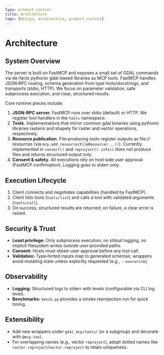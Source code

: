 ```yaml
---
type: product_context
title: Architecture
tags: [design, architecture, product_context]
---
```


# Architecture

## System Overview

The server is built on FastMCP and exposes a small set of GDAL commands via de-facto pythonic gdal-based libraries as MCP tools. FastMCP handles JSON‑RPC routing, schema generation from type hints/docstrings, and transports (stdio, HTTP). We focus on parameter validation, safe subprocess execution, and clear, structured results.

Core runtime pieces include:

1. **JSON‑RPC server.** FastMCP runs over stdio (default) or HTTP. We register tool handlers in the `tools` namespace.
2. **Tools.** Implementations that mirror common gdal binaries using pythonic libraries rasterio and shapely for raster and vector operations, respectively. 
3. **Resource publication.** File‑producing tools register outputs as file:// resources (via `mcp.add_resource(FileResource(...))`). Currently implemented in `convert()` and `reproject()`. `info()` does not produce files and returns structured output only.
4. **Consent & safety.** All executions rely on host‑side user approval (FastMCP confirmation). Logging goes to stderr only.

## Execution Lifecycle

1. Client connects and negotiates capabilities (handled by FastMCP).
2. Client lists tools (`tools/list`) and calls a tool with validated arguments (`tools/call`).
3. On success, structured results are returned; on failure, a clear error is raised.

## Security & Trust

- **Least privilege:** Only subprocess execution; no stdout logging, no implicit filesystem writes outside user‑provided paths.
- **Consent:** Hosts must obtain user approval before any tool call.
- **Validation:** Type‑hinted inputs map to generated schemas; wrappers avoid mutating state unless explicitly requested (e.g., `--overwrite`).

## Observability

- **Logging:** Structured logs to stderr with levels (configurable via CLI log level).
- **Benchmarks:** `bench.py` provides a smoke reprojection run for quick timing.

## Extensibility

- Add new wrappers under `gdal_mcp/tools/` (or a subgroup) and decorate with `@mcp.tool`.
- For overlapping names (e.g., vector `reproject`), adopt dotted names like `raster.reproject`/`vector.reproject` to retain uniqueness.
